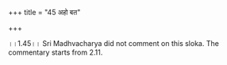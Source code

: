 +++
title = "45 अहो बत"

+++
  
  
।।1.45।। Sri Madhvacharya did not comment on this sloka. The commentary
starts from 2.11.  
  
